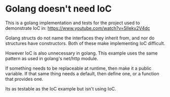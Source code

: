 # Golang doesn't need IoC

This is a golang implementation and tests for the project used to demonstrate IoC in:
https://www.youtube.com/watch?v=5lIeky2V4dc

Golang structs do not name the interfaces they inherit from, and nor do
structures have constructors. Both of these make implementing IoC difficult.

However IoC is also unnecessary in golang. This example uses the same pattern
as used in golang's net/http module.

If something needs to be replaceable at runtime, then make it a public
variable.  If that same thing needs a default, then define one, or a function
that provides one.

Its as testable as the IoC example but isn't using IoC.
